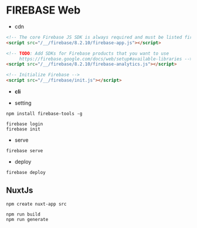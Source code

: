 # FIREBASE Web


+  cdn

```html
<!-- The core Firebase JS SDK is always required and must be listed first -->
<script src="/__/firebase/8.2.10/firebase-app.js"></script>

<!-- TODO: Add SDKs for Firebase products that you want to use
     https://firebase.google.com/docs/web/setup#available-libraries -->
<script src="/__/firebase/8.2.10/firebase-analytics.js"></script>

<!-- Initialize Firebase -->
<script src="/__/firebase/init.js"></script>
```

+ **cli**

+ setting 

```
npm install firebase-tools -g
```
```
firebase login
firebase init
```
+ serve
```
firebase serve
```

+ deploy
```
firebase deploy
```


## NuxtJs

```
npm create nuxt-app src
```

```
npm run build
npm run generate
```
